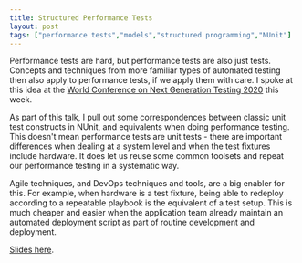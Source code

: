 ```yaml
---
title: Structured Performance Tests
layout: post
tags: ["performance tests","models","structured programming","NUnit"]
---
```

 
Performance tests are hard, but performance tests are also just tests. Concepts and techniques from more familiar types of automated testing then also apply to performance tests, if we apply them with care. I spoke at this idea at the [World Conference on Next Generation Testing 2020](https://www.unicomlearning.com/2020/WCNGT_2020/) this week.

As part of this talk, I pull out some correspondences between classic unit test constructs in NUnit, and equivalents when doing performance testing. This doesn't mean performance tests are unit tests - there are important differences when dealing at a system level and when the test fixtures include hardware. It does let us reuse some common toolsets and repeat our performance testing in a systematic way.

Agile techniques, and DevOps techniques and tools, are a big enabler for this. For example, when hardware is a test fixture, being able to redeploy according to a repeatable playbook is the equivalent of a test setup. This is much cheaper and easier when the application team already maintain an automated deployment script as part of routine development and deployment.

[Slides here](/slides//assets/structured_performance_tests_20201015.pdf).

